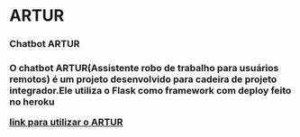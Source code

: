 # ARTUR
<h3>Chatbot ARTUR<h3/>
<p>O chatbot ARTUR(Assistente robo de trabalho para usuários remotos) é um projeto desenvolvido para cadeira de projeto integrador.Ele utiliza o Flask como framework com deploy feito no heroku<p/>

<a href="https://app-artur-chatbot-dev.herokuapp.com/">link para utilizar o ARTUR</a>
